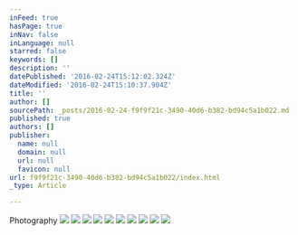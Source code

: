 ```yaml
---
inFeed: true
hasPage: true
inNav: false
inLanguage: null
starred: false
keywords: []
description: ''
datePublished: '2016-02-24T15:12:02.324Z'
dateModified: '2016-02-24T15:10:37.904Z'
title: ''
author: []
sourcePath: _posts/2016-02-24-f9f9f21c-3490-40d6-b382-bd94c5a1b022.md
published: true
authors: []
publisher:
  name: null
  domain: null
  url: null
  favicon: null
url: f9f9f21c-3490-40d6-b382-bd94c5a1b022/index.html
_type: Article

---
```

Photography
![](https://the-grid-user-content.s3-us-west-2.amazonaws.com/9738cc00-c1c1-4b0d-84ab-f5c329f6a0a5.jpg)
![](https://the-grid-user-content.s3-us-west-2.amazonaws.com/8f6a5d43-ca9e-40fc-b738-e8181292a9de.jpg)
![](https://the-grid-user-content.s3-us-west-2.amazonaws.com/d54f1a90-a74e-45fe-bb08-916ef48cf143.jpg)
![](https://the-grid-user-content.s3-us-west-2.amazonaws.com/225239d1-a9d5-49c2-85ac-f090a7201873.jpg)
![](https://the-grid-user-content.s3-us-west-2.amazonaws.com/61c653e5-ed1d-4877-ae6d-c917afe35179.jpg)
![](https://the-grid-user-content.s3-us-west-2.amazonaws.com/77aababb-7455-4a1f-a824-3c100b94ee7d.jpg)
![](https://the-grid-user-content.s3-us-west-2.amazonaws.com/448209dd-f807-47d6-be78-1d2bcd0f3c25.jpg)
![](https://the-grid-user-content.s3-us-west-2.amazonaws.com/7056fa10-0215-4576-a639-5507912748f1.jpg)
![](https://the-grid-user-content.s3-us-west-2.amazonaws.com/25fbca3b-1207-487b-926a-54eab64aad4d.jpg)
![](https://the-grid-user-content.s3-us-west-2.amazonaws.com/a78681c3-4a21-48cb-896b-e0802c63c442.jpg)